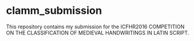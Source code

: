 # clamm_submission
This repository contains my submission for the ICFHR2016 COMPETITION ON THE CLASSIFICATION OF MEDIEVAL HANDWRITINGS IN LATIN SCRIPT.

